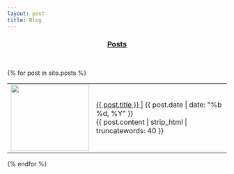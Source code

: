 ```yaml
---
layout: post
title: Blog
---
```

<style>
#menu img {
    display: block;
    width: 100%;
    height: 100%;
  }
</style>

<h3 align="center"><u>Posts</u></h3><br>

{% for post in site.posts %}
<table id="menu">
  <tr>
    <td width="180px" height="160px"><img src="{{ post.image }}"></td>
    <td><p><a href="{{ post.url }}"> {{ post.title }} </a> | {{ post.date | date: "%b %d, %Y" }} <br/>
    {{ post.content | strip_html | truncatewords: 40 }}
    </p></td>
  </tr>
</table>
{% endfor %}